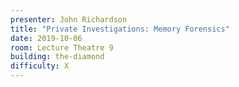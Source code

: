```yaml
---
presenter: John Richardson
title: "Private Investigations: Memory Forensics"
date: 2019-10-06
room: Lecture Theatre 9
building: the-diamond
difficulty: X
---
```

